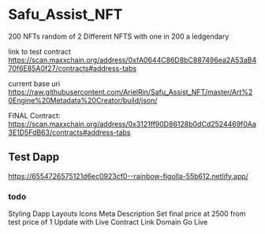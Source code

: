 # Safu_Assist_NFT
 200 NFTs random of 2 Different NFTS with one in 200 a ledgendary

 link to test contract
 https://scan.maxxchain.org/address/0xfA0644C86D8bC887496ea2A53aB470f6E85A0f27/contracts#address-tabs

current base uri https://raw.githubusercontent.com/ArielRin/Safu_Assist_NFT/master/Art%20Engine%20Metadata%20Creator/build/json/

FINAL Contract: https://scan.maxxchain.org/address/0x3121ff90D86128b0dCd2524469f0Aa3E1D5FdB63/contracts#address-tabs

## Test Dapp

https://6554726575121d6ec0923cf0--rainbow-figolla-55b612.netlify.app/

### todo
Styling Dapp
Layouts
Icons
Meta Description
Set final price at 2500 from test price of 1
Update with Live Contract
Link Domain
Go Live
